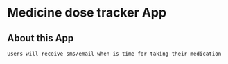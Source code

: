 # Medicine dose tracker App


## About this App

`Users will receive sms/email when is time for taking their medication`